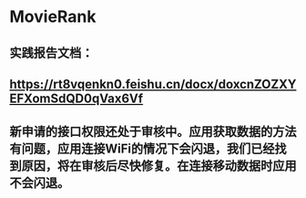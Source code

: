 # MovieRank
## 实践报告文档：
## https://rt8vqenkn0.feishu.cn/docx/doxcnZOZXYEFXomSdQD0qVax6Vf
## 新申请的接口权限还处于审核中。应用获取数据的方法有问题，应用连接WiFi的情况下会闪退，我们已经找到原因，将在审核后尽快修复。在连接移动数据时应用不会闪退。
